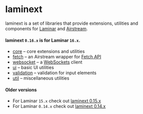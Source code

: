 # laminext

laminext is a set of libraries that provide extensions, utilities and components 
for [Laminar](https://github.com/raquo/Laminar) and [Airstream](https://github.com/raquo/Airstream).

#### laminext `0.16.x` is for Laminar `16.x`.

* [core](/core) – core extensions and utilities
* [fetch](/fetch) – an Airstream wrapper for [Fetch API](https://developer.mozilla.org/en-US/docs/Web/API/Fetch_API) 
* [websocket](/websocket) – a [WebSockets](https://developer.mozilla.org/en-US/docs/Glossary/WebSockets) client 
* [ui](/ui) – basic UI utilities
* [validation](/validation) – validation for input elements
* [util](/util) – miscellaneous utilities

#### Older versions

* For Laminar `15.x` check out [laminext 0.15.x](https://laminext.dev/v/0.15.x/)
* For Laminar `0.14.x` check out [laminext 0.14.x](https://laminext.dev/v/0.14.x/)
